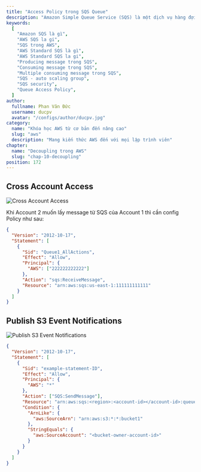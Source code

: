 ```yaml
---
title: "Access Policy trong SQS Queue"
description: "Amazon Simple Queue Service (SQS) là một dịch vụ hàng đợi (queue) lưu trữ message nhanh chóng, đáng tin cậy, có khả năng mở rộng và quản lý một cách đầy đủ. Với SQS, bạn có thể gửi, nhận và lưu trữ message giữa các thành phần trong một phần mềm."
keywords:
  [
    "Amazon SQS là gì",
    "AWS SQS la gi",
    "SQS trong AWS",
    "AWS Standard SQS là gì",
    "AWS Standard SQS la gi",
    "Producing message trong SQS",
    "Consuming message trong SQS",
    "Multiple consuming message trong SQS",
    "SQS - auto scaling group",
    "SQS security",
    "Queue Access Policy",
  ]
author:
  fullname: Phan Văn Đức
  username: ducpv
  avatar: "/configs/author/ducpv.jpg"
category:
  name: "Khóa học AWS từ cơ bản đến nâng cao"
  slug: "aws"
  description: "Mang kiến thức AWS đến với mọi lập trình viên"
chapter:
  name: "Decoupling trong AWS"
  slug: "chap-10-decoupling"
position: 172
---
```


## Cross Account Access

![Cross Account Access](https://user-images.githubusercontent.com/29729545/154985076-c1e7036c-2d22-40e7-8ab3-2498892ae77a.png)

Khi Account 2 muốn lấy message từ SQS của Account 1 thì cần config Policy như sau:

```json
{
  "Version": "2012-10-17",
  "Statement": [
    {
      "Sid": "Queue1_AllActions",
      "Effect": "Allow",
      "Principal": {
        "AWS": ["222222222222"]
      },
      "Action": "sqs:ReceiveMessage",
      "Resource": "arn:aws:sqs:us-east-1:111111111111"
    }
  ]
}
```

## Publish S3 Event Notifications

![Publish S3 Event Notifications](https://user-images.githubusercontent.com/29729545/154986346-ece71484-b90d-438c-bb01-edc8309052b7.png)

```json
{
  "Version": "2012-10-17",
  "Statement": [
    {
      "Sid": "example-statement-ID",
      "Effect": "Allow",
      "Principal": {
        "AWS": "*"
      },
      "Action": ["SQS:SendMessage"],
      "Resource": "arn:aws:sqs:<region>:<account-id></account-id>:queue1",
      "Condition": {
        "ArnLike": {
          "aws:SourceArn": "arn:aws:s3:*:*:bucket1"
        },
        "StringEquals": {
          "aws:SourceAccount": "<bucket-owner-account-id>"
        }
      }
    }
  ]
}
```
